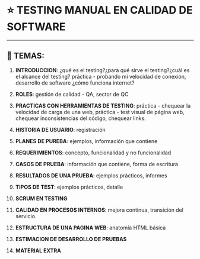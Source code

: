# :star: TESTING MANUAL EN CALIDAD DE SOFTWARE

---

## :book: TEMAS:

1. **INTRODUCCION**: ¿qué es el testing?¿para qué sirve el testing?¿cuál es el alcance del testing? práctica - probando mi velocidad de conexión, desarrollo de software ¿cómo funciona internet?

2. **ROLES**: gestión de calidad - QA, sector de QC

3. **PRACTICAS CON HERRAMIENTAS DE TESTING**: práctica - chequear la velocidad de carga de una web, práctica - test visual de página  web, chequear inconsistencias del código, chequear links.

4. **HISTORIA DE USUARIO**: registración

5. **PLANES DE PUREBA**: ejemplos, información que contiene

6. **REQUERIMIENTOS**: concepto, funcionalidad y no funcionalidad

7. **CASOS DE PRUEBA**: información que contiene, forma de escritura

8. **RESULTADOS DE UNA PRUEBA**: ejemplos prácticos, informes

9. **TIPOS DE TEST**: ejemplos prácticos, detalle

10. **SCRUM EN TESTING**

11. **CALIDAD EN PROCESOS INTERNOS**: mejora continua, transición del servicio.

12. **ESTRUCTURA DE UNA PAGINA WEB**: anatomía HTML básica

13. **ESTIMACION DE DESARROLLO DE PRUEBAS**

14. **MATERIAL EXTRA**
